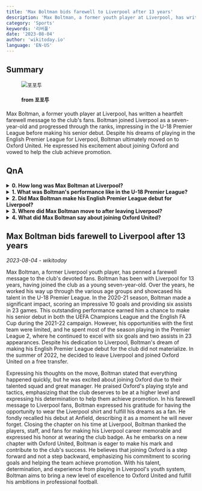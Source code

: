 ```yaml
---
title: 'Max Boltman bids farewell to Liverpool after 13 years'
description: 'Max Boltman, a former youth player at Liverpool, has written a heartfelt farewell message to the club''s fans. Boltman joined Liverpool as a seven-year-old and progressed through the ranks, impressing in the U-18 Premier League before making his senior debut. Despite his dreams of playing in the English Premier League for Liverpool, Boltman ultimately moved on to Oxford United. He expressed his excitement about joining Oxford and vowed to help the club achieve promotion.'
category: 'Sports'
keywords: '리버풀'
date: '2023-08-04'
author: 'wikitoday.io'
language: 'EN-US'
---
```


## Summary



<figure>
    <img src="https://cdn.fourfourtwo.co.kr/news/thumbnail/202308/38661_88065_2048_v150.jpg" alt="포포투" />
    <figcaption>
        <h4> from 포포투</h4>
    </figcaption>
</figure>


Max Boltman, a former youth player at Liverpool, has written a heartfelt farewell message to the club's fans. Boltman joined Liverpool as a seven-year-old and progressed through the ranks, impressing in the U-18 Premier League before making his senior debut. Despite his dreams of playing in the English Premier League for Liverpool, Boltman ultimately moved on to Oxford United. He expressed his excitement about joining Oxford and vowed to help the club achieve promotion.


## QnA

    
<details>
        <summary><b>0. How long was Max Boltman at Liverpool?</b></summary>
        Max Boltman spent 13 years at Liverpool.
    </details>
    
<details>
        <summary><b>1. What was Boltman's performance like in the U-18 Premier League?</b></summary>
        In the 2020-21 season, Boltman impressed in the U-18 Premier League, scoring 10 goals and providing six assists in 23 games.
    </details>
    
<details>
        <summary><b>2. Did Max Boltman make his English Premier League debut for Liverpool?</b></summary>
        No, Max Boltman did not make his English Premier League debut for Liverpool.
    </details>
    
<details>
        <summary><b>3. Where did Max Boltman move to after leaving Liverpool?</b></summary>
        After leaving Liverpool, Max Boltman joined Oxford United.
    </details>
    
<details>
        <summary><b>4. What did Max Boltman say about joining Oxford United?</b></summary>
        Max Boltman expressed his excitement about joining Oxford United, praising the club's talented squad and great manager. He also stated that he believes joining Oxford is a step forward and not a step backward.
    </details>
    


## Max Boltman bids farewell to Liverpool after 13 years

_2023-08-04 - wikitoday_

Max Boltman, a former Liverpool youth player, has penned a farewell message to the club's devoted fans. Boltman has been with Liverpool for 13 years, having joined the club as a young seven-year-old. Over the years, he worked his way up through the various age groups and showcased his talent in the U-18 Premier League. In the 2020-21 season, Boltman made a significant impact, scoring an impressive 10 goals and providing six assists in 23 games. This outstanding performance earned him a chance to make his senior debut in both the UEFA Champions League and the English FA Cup during the 2021-22 campaign. However, his opportunities with the first team were limited, and he spent most of the season playing in the Premier League 2, where he continued to excel with six goals and two assists in 23 appearances. Despite his dedication to Liverpool, Boltman's dream of making his English Premier League debut for the club did not materialize. In the summer of 2022, he decided to leave Liverpool and joined Oxford United on a free transfer.



Expressing his thoughts on the move, Boltman stated that everything happened quickly, but he was excited about joining Oxford due to their talented squad and great manager. He praised Oxford's playing style and tactics, emphasizing that the club deserves to be at a higher level and expressing his determination to help them achieve promotion. In his farewell message to Liverpool fans, Boltman expressed his gratitude for having the opportunity to wear the Liverpool shirt and fulfill his dreams as a fan. He fondly recalled his debut at Anfield, describing it as a moment he will never forget. Closing the chapter on his time at Liverpool, Boltman thanked the players, staff, and fans for making his Liverpool career memorable and expressed his honor at wearing the club badge. As he embarks on a new chapter with Oxford United, Boltman is eager to make his mark and contribute to the club's success. He believes that joining Oxford is a step forward and not a step backward, emphasizing his commitment to scoring goals and helping the team achieve promotion. With his talent, determination, and experience from playing in Liverpool's youth system, Boltman aims to bring a new level of excellence to Oxford United and fulfill his ambitions in professional football.
